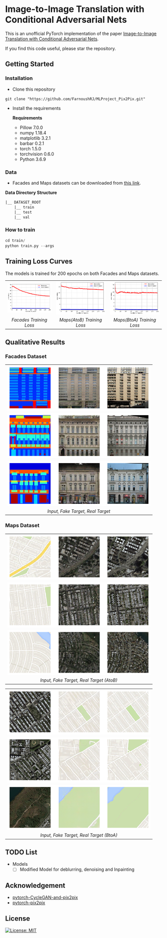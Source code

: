 # Image-to-Image Translation with Conditional Adversarial Nets

This is an unofficial PyTorch implementation of the paper [Image-to-Image Translation with Conditional Adversarial Nets](https://phillipi.github.io/pix2pix/).

If you find this code useful, please star the repository.

## Getting Started

### Installation
- Clone this repository
```
git clone "https://github.com/FarnoushRJ/MLProject_Pix2Pix.git"
```
- Install the requirements

  **Requirements**
   * Pillow 7.0.0
   * numpy 1.18.4
   * matplotlib 3.2.1
   * barbar 0.2.1
   * torch 1.5.0
   * torchvision 0.6.0
   * Python 3.6.9


### Data
  * Facades and Maps datasets can be downloaded from [this link](http://efrosgans.eecs.berkeley.edu/pix2pix/datasets/).
  
**Data Directory Structure**
```
|__ DATASET_ROOT
    |__ train       
    |__ test
    |__ val     
```

### How to train

```python
cd train/
python train.py --args
```

## Training Loss Curves
The models is trained for 200 epochs on both Facades and Maps datasets. 

<center>
<div>
  <table>
    <tr>
      <td><img src="plots/facades_loss.png"/></td>
      <td><img src="plots/maps_AtoB_loss.png"/></td>
      <td><img src="plots/maps_BtoA_loss.png"/></td>
    </tr>
    <tr>
      <td align="center"><em>Facades Training Loss</em></td>
      <td align="center"><em>Maps(AtoB) Training Loss</em></td>
      <td align="center"><em>Maps(BtoA) Training Loss</em></td>
    </tr>
  </table>
</div>
</center>

## Qualitative Results
### Facades Dataset

<center>
  <table>
    <tr><td><img src="results/Facades_1.png"/></td></tr>
    <tr><td><img src="results/Facades_2.png"/></td></tr>
    <tr><td><img src="results/Facades_3.png"/></td></tr>
    <tr><td align="center"><em>Input, Fake Target, Real Target</em></td></tr>
  </table>
</center>

### Maps Dataset

<center>
<div>
  <table>
    <tr><td><img src="results/Maps_AtoB_1.png"/></td></tr>
    <tr><td><img src="results/Maps_AtoB_2.png"/></td></tr>
    <tr><td><img src="results/Maps_AtoB_3.png"/></td></tr>
    <tr><td align="center"><em>Input, Fake Target, Real Target (AtoB)</em></td></tr>
  </table>
  <table>
    <tr><td><img src="results/Maps_BtoA_1.png"/></td></tr>
    <tr><td><img src="results/Maps_BtoA_2.png"/></td></tr>
    <tr><td><img src="results/Maps_BtoA_3.png"/></td></tr>
    <tr><td align="center"><em>Input, Fake Target, Real Target (BtoA)</em></td></tr>
  </table>
</div>
</center>

## TODO List
* Models
  - [ ] Modified Model for deblurring, denoising and Inpainting 

## Acknowledgement
- [pytorch-CycleGAN-and-pix2pix](https://github.com/junyanz/pytorch-CycleGAN-and-pix2pix)
- [pytorch-pix2pix](https://github.com/znxlwm/pytorch-pix2pix)

## License
[![License: MIT](https://img.shields.io/badge/License-MIT-yellow.svg)](https://opensource.org/licenses/MIT)
